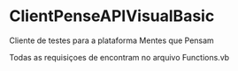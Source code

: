 # ClientPenseAPIVisualBasic
Cliente de testes para a plataforma Mentes que Pensam

Todas as requisiçoes de encontram no arquivo Functions.vb

